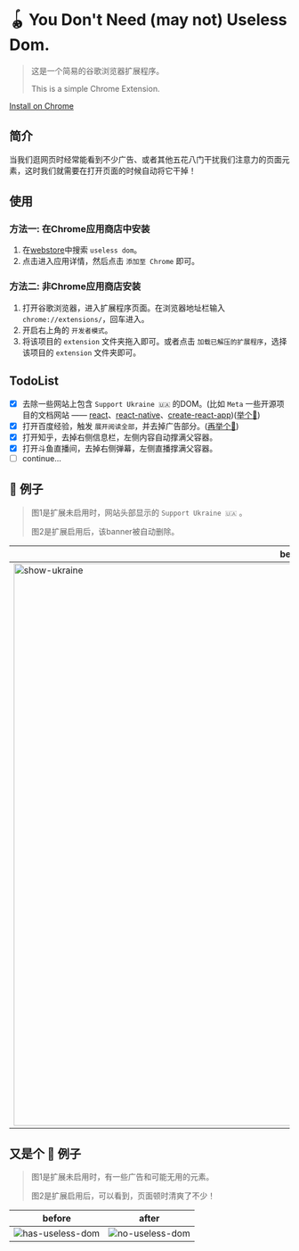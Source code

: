 # 🪀 You Don't Need (may not) Useless Dom.

> 这是一个简易的谷歌浏览器扩展程序。
> 
> This is a simple Chrome Extension.

[Install on Chrome](https://chrome.google.com/webstore/detail/you-dont-need-useless-dom/bgjngbocjgelielanacegjgdgopelgll)

## 简介
当我们逛网页时经常能看到不少广告、或者其他五花八门干扰我们注意力的页面元素，这时我们就需要在打开页面的时候自动将它干掉！

## 使用
### 方法一: 在Chrome应用商店中安装
  1. 在[webstore](https://chrome.google.com/webstore/category/extensions)中搜索 `useless dom`。
  2. 点击进入应用详情，然后点击 `添加至 Chrome` 即可。
  
### 方法二: 非Chrome应用商店安装
  1. 打开谷歌浏览器，进入扩展程序页面。在浏览器地址栏输入`chrome://extensions/`，回车进入。
  2. 开启右上角的 `开发者模式`。
  3. 将该项目的 `extension` 文件夹拖入即可。或者点击 `加载已解压的扩展程序`，选择该项目的 `extension` 文件夹即可。

## TodoList
- [x] 去除一些网站上包含 `Support Ukraine 🇺🇦` 的DOM。(比如 `Meta` 一些开源项目的文档网站 —— [react](https://react.dev)、[react-native](https://reactnative.dev/)、[create-react-app](https://create-react-app.dev/))([举个🌰](#example))
- [x] 打开百度经验，触发 `展开阅读全部`，并去掉广告部分。([再举个🌰](#example2))
- [x] 打开知乎，去掉右侧信息栏，左侧内容自动撑满父容器。
- [x] 打开斗鱼直播间，去掉右侧弹幕，左侧直播撑满父容器。
- [ ] continue...

## <span id="example">🌰 例子</span>
> 图1是扩展未启用时，网站头部显示的 `Support Ukraine 🇺🇦` 。
> 
> 图2是扩展启用后，该banner被自动删除。

|  before  |  after  |
|  ------  |  -----  |
| <img width="1008" alt="show-ukraine" src="https://user-images.githubusercontent.com/30711792/229255167-8b247858-a5a6-4e58-ad6c-01b815570983.png"> | <img width="1008" alt="hide-ukraine" src="https://user-images.githubusercontent.com/30711792/229255190-6e15d503-7c60-403f-a524-3dcfe1039157.png"> |

## <span id="example2">又是个 🌰 例子</span>
> 图1是扩展未启用时，有一些广告和可能无用的元素。
> 
> 图2是扩展启用后，可以看到，页面顿时清爽了不少！

|  before  |  after  |
|  ------  |  -----  |
| ![has-useless-dom](https://user-images.githubusercontent.com/30711792/229255625-ec767034-e7bb-4a79-9557-47360dc12644.jpg) | ![no-useless-dom](https://user-images.githubusercontent.com/30711792/229255638-f34a7663-2770-4ad4-a805-abe8ab2d666f.jpg) |

